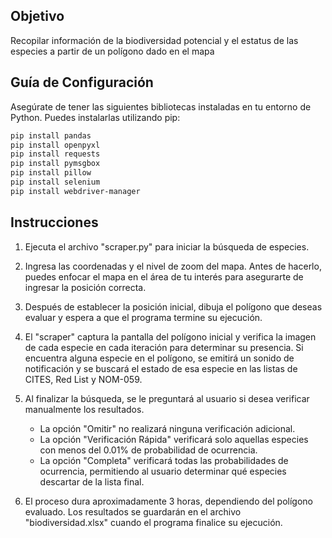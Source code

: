 ## Objetivo
Recopilar información de la biodiversidad potencial y el estatus de las especies a partir de un polígono dado en el mapa

## Guía de Configuración

Asegúrate de tener las siguientes bibliotecas instaladas en tu entorno de Python. Puedes instalarlas utilizando pip:

```bash
pip install pandas
pip install openpyxl
pip install requests
pip install pymsgbox
pip install pillow
pip install selenium
pip install webdriver-manager
```
## Instrucciones

1. Ejecuta el archivo "scraper.py" para iniciar la búsqueda de especies.

2. Ingresa las coordenadas y el nivel de zoom del mapa. Antes de hacerlo, puedes enfocar el mapa en el área de tu interés para asegurarte de ingresar la posición correcta.

3. Después de establecer la posición inicial, dibuja el polígono que deseas evaluar y espera a que el programa termine su ejecución.

4. El "scraper" captura la pantalla del polígono inicial y verifica la imagen de cada especie en cada iteración para determinar su presencia. Si encuentra alguna especie en el polígono, se emitirá un sonido de notificación y se buscará el estado de esa especie en las listas de CITES, Red List y NOM-059.

5. Al finalizar la búsqueda, se le preguntará al usuario si desea verificar manualmente los resultados.

   - La opción "Omitir" no realizará ninguna verificación adicional.
   - La opción "Verificación Rápida" verificará solo aquellas especies con menos del 0.01% de probabilidad de ocurrencia.
   - La opción "Completa" verificará todas las probabilidades de ocurrencia, permitiendo al usuario determinar qué especies descartar de la lista final.

6. El proceso dura aproximadamente 3 horas, dependiendo del polígono evaluado. Los resultados se guardarán en el archivo "biodiversidad.xlsx" cuando el programa finalice su ejecución.
